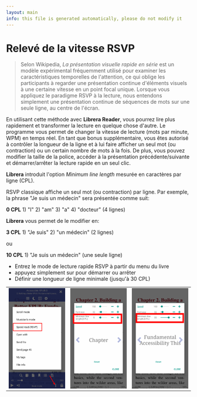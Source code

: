 ```yaml
---
layout: main
info: this file is generated automatically, please do not modify it
---
```



# Relevé de la vitesse RSVP

> Selon Wikipedia, _La présentation visuelle rapide en série_ est un modèle expérimental fréquemment utilisé pour examiner les caractéristiques temporelles de l'attention, ce qui oblige les participants à regarder une présentation continue d'éléments visuels à une certaine vitesse en un point focal unique. Lorsque vous appliquez le paradigme RSVP à la lecture, nous entendons simplement une présentation continue de séquences de mots sur une seule ligne, au centre de l'écran.

En utilisant cette méthode avec **Librera Reader**, vous pourrez lire plus rapidement et transformer la lecture en quelque chose d'autre.
Le programme vous permet de changer la vitesse de lecture (mots par minute, WPM) en temps réel. En tant que bonus supplémentaire, vous êtes autorisé à contrôler la longueur de la ligne et à lui faire afficher un seul mot (ou contraction) ou un certain nombre de mots à la fois.
De plus, vous pouvez modifier la taille de la police, accéder à la présentation précédente/suivante et démarrer/arrêter la lecture rapide en un seul clic.

**Librera** introduit l'option _Minimum line length_ mesurée en caractères par ligne (CPL).

RSVP classique affiche un seul mot (ou contraction) par ligne. Par exemple, la phrase &quot;Je suis un médecin&quot; sera présentée comme suit:

**0 CPL** 1) &quot;I&quot; 2) &quot;am&quot; 3) &quot;a&quot; 4) &quot;docteur&quot; (4 lignes)

**Librera** vous permet de le modifier en:

**3 CPL** 1) &quot;Je suis&quot; 2) &quot;un médecin&quot; (2 lignes)

ou

**10 CPL** 1) &quot;Je suis un médecin&quot; (une seule ligne)

* Entrez le mode de lecture rapide RSVP à partir du menu du livre
* appuyez simplement sur pour démarrer ou arrêter
* Définir une longueur de ligne minimale (jusqu'à 30 CPL)

||||
|-|-|-|
|![](1.png)|![](2.png)|![](3.png)|

